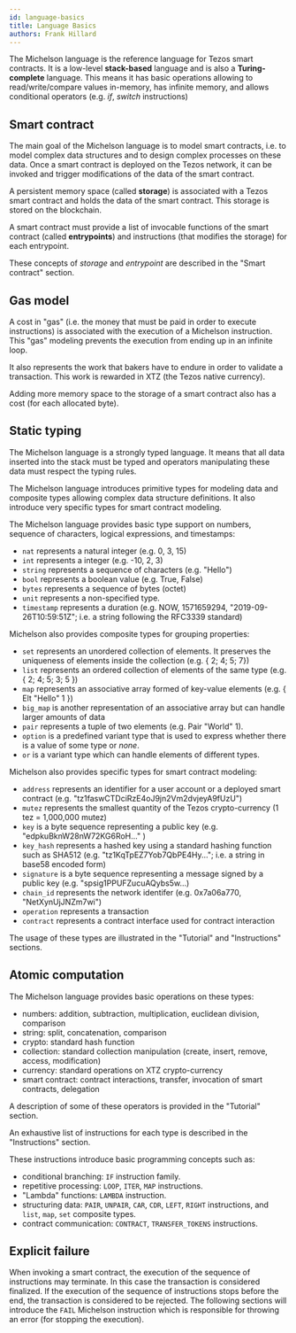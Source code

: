 ```yaml
---
id: language-basics
title: Language Basics
authors: Frank Hillard
---
```


The Michelson language is the reference language for Tezos smart contracts. It is a low-level **stack-based** language and is also a **Turing-complete** language. This means it has basic operations allowing to read/write/compare values in-memory, has infinite memory, and allows conditional operators (e.g. _if_, _switch_ instructions)

## Smart contract

The main goal of the Michelson language is to model smart contracts, i.e. to model complex data structures and to design complex processes on these data. Once a smart contract is deployed on the Tezos network, it can be invoked and trigger modifications of the data of the smart contract. 

A persistent memory space (called **storage**) is associated with a Tezos smart contract and holds the data of the smart contract. This storage is stored on the blockchain.

A smart contract must provide a list of invocable functions of the smart contract (called **entrypoints**) and instructions (that modifies the storage) for each entrypoint.

These concepts of _storage_ and _entrypoint_ are described in the "Smart contract" section.

## Gas model
A cost in "gas" (i.e. the money that must be paid in order to execute instructions) is associated with the execution of a Michelson instruction. This "gas" modeling prevents the execution from ending up in an infinite loop. 

It also represents the work that bakers have to endure in order to validate a transaction. This work is rewarded in XTZ (the Tezos native currency).

Adding more memory space to the storage of a smart contract also has a cost (for each allocated byte).

## Static typing

The Michelson language is a strongly typed language. It means that all data inserted into the stack must be typed and operators manipulating these data must respect the typing rules.

The Michelson language introduces primitive types for modeling data and composite types allowing complex data structure definitions. It also introduce very specific types for smart contract modeling.

The Michelson language provides basic type support on numbers, sequence of characters, logical expressions, and timestamps:
- `nat` represents a natural integer (e.g. 0, 3, 15)
- `int` represents a integer (e.g. -10, 2, 3)
- `string` represents a sequence of characters (e.g. "Hello")
- `bool` represents a boolean value (e.g. True, False)
- `bytes` represents a sequence of bytes (octet)
- `unit` represents a non-specified type.
- `timestamp` represents a duration (e.g. NOW, 1571659294, "2019-09-26T10:59:51Z"; i.e. a string following the RFC3339 standard)

Michelson also provides composite types for grouping properties:
- `set` represents an unordered collection of elements. It preserves the uniqueness of elements inside the collection (e.g. { 2; 4; 5; 7})
- `list` represents an ordered collection of elements of the same type (e.g. { 2; 4; 5; 3; 5 })
- `map` represents an associative array formed of key-value elements (e.g. { Elt "Hello" 1 }) 
- `big_map` is another representation of an associative array but can handle larger amounts of data
- `pair` represents a tuple of two elements (e.g. Pair "World" 1).
- `option` is a predefined variant type that is used to express whether there is a value of some type or _none_.
- `or` is a variant type which can handle elements of different types.

Michelson also provides specific types for smart contract modeling:
- `address` represents an identifier for a user account or a deployed smart contract (e.g. "tz1faswCTDciRzE4oJ9jn2Vm2dvjeyA9fUzU")
- `mutez` represents the smallest quantity of the Tezos crypto-currency (1 tez = 1,000,000 mutez)
- `key` is a byte sequence representing a public key (e.g. "edpkuBknW28nW72KG6RoH..." )
- `key_hash` represents a hashed key using a standard hashing function such as SHA512 (e.g. "tz1KqTpEZ7Yob7QbPE4Hy..."; i.e. a string in base58 encoded form)
- `signature` is a byte sequence representing a message signed by a public key (e.g. "spsig1PPUFZucuAQybs5w...)
- `chain_id` represents the network identifer (e.g. 0x7a06a770, "NetXynUjJNZm7wi")
- `operation` represents a transaction
- `contract` represents a contract interface used for contract interaction

The usage of these types are illustrated in the "Tutorial" and "Instructions" sections.

## Atomic computation

The Michelson language provides basic operations on these types:  
- numbers: addition, subtraction, multiplication, euclidean division, comparison
- string: split, concatenation, comparison
- crypto: standard hash function
- collection: standard collection manipulation (create, insert, remove, access, modification) 
- currency: standard operations on XTZ crypto-currency
- smart contract: contract interactions, transfer, invocation of smart contracts, delegation

A description of some of these operators is provided in the "Tutorial" section.

An exhaustive list of instructions for each type is described in the "Instructions" section.

These instructions introduce basic programming concepts such as:
- conditional branching: `IF` instruction family.
- repetitive processing: `LOOP`, `ITER`, `MAP` instructions.
- "Lambda" functions: `LAMBDA` instruction.
- structuring data: `PAIR`, `UNPAIR`, `CAR`, `CDR`, `LEFT`, `RIGHT` instructions, and `list`, `map`, `set` composite types.
- contract communication: `CONTRACT`, `TRANSFER_TOKENS` instructions. 



## Explicit failure

When invoking a smart contract, the execution of the sequence of instructions may terminate. In this case the transaction is considered finalized. If the execution of the sequence of instructions stops before the end, the transaction is considered to be rejected. The following sections will introduce the `FAIL` Michelson instruction which is responsible for throwing an error (for stopping the execution). 
